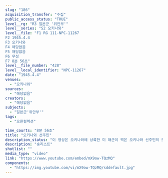 ```yaml
---
slug: "186"
acquisition_transfer: "수집"
public_access_status: "TRUE"
level__rg: "R3 일본군 '위안부'"
level__series: "S2 오키나와"
level__file: "F1 RG 111-NPC-11267
F2 1945.4.4 
F3 오키나와
F4 해당없음
F5 해당없음
F6 무성
F7 8분 56초"
level__file_number: "428"
level__local_identifier: "NPC-11267"
date: "1945.4.4"
venues: 
  - "오키나와"
sources: 
  - "해당없음"
creators: 
  - "해당없음"
subjects: 
  - "일본군'위안부'"
tags: 
  - "오픈컬렉션"

time_courts: "8분 56초"
title: "오키나와 선주민"
description_status: "이 영상은 오키나와에 상륙한 미 해군이 찍은 오키나와 선주민의 모습을 담고 있다. 주민들의 일상이나 주민 소개, 치료 등의 장면이다."
description: "숏리스트"
shotlist: ""
media_type: "video"
link: "https://www.youtube.com/embed/mX9ow-TQzMQ"
components: 
  - "https://img.youtube.com/vi/mX9ow-TQzMQ/sddefault.jpg"
---
```

